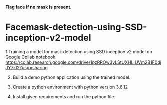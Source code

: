 **Flag face if no mask is present.**

# Facemask-detection-using-SSD-inception-v2-model
1.Training a model for mask detection using SSD inception v2 model on Google Collab notebook.
https://colab.research.google.com/drive/1pzRROw3yLStUXHLIUVm2B1F0djJY7kl2?usp=sharing

2. Build a demo python application using the trained model.

3. Create a python environment with python version 3.6.12

4. Install given requirements and run the python file.
